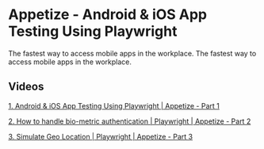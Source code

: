 # Appetize - Android & iOS App Testing Using Playwright
The fastest way to access mobile apps in the workplace. The fastest way to access mobile apps in the workplace.


## Videos

[1. Android & iOS App Testing Using Playwright |  Appetize - Part 1](https://youtu.be/OOBjzIyiW0Y)

[2. How to handle bio-metric authentication | Playwright | Appetize - Part 2](https://youtu.be/23wHdOAMfJY)

[3. Simulate Geo Location | Playwright | Appetize - Part 3](https://youtu.be/88PngzTxxl0)
